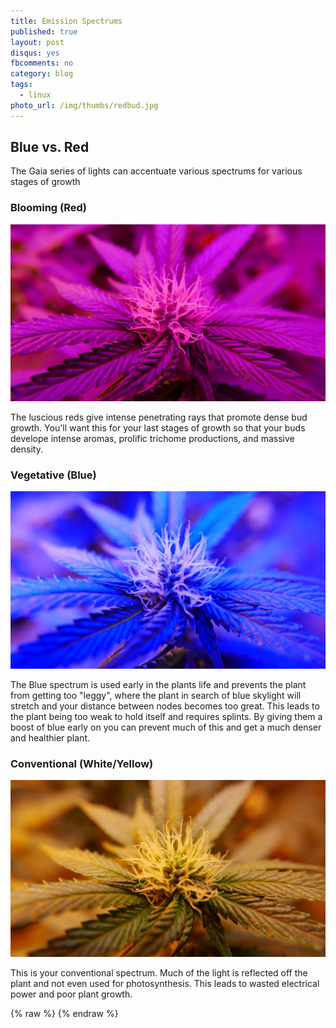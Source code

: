 ```yaml
---
title: Emission Spectrums
published: true
layout: post
disqus: yes
fbcomments: no
category: blog
tags:
  - linux
photo_url: /img/thumbs/redbud.jpg
---
```


## Blue vs. Red

The Gaia series of lights can accentuate various spectrums for various
stages of growth

### Blooming (Red)

![](/img/redbud-900.jpg)

The luscious reds give intense penetrating rays that promote dense bud
growth.  You'll want this for your last stages of growth so that your
buds develope intense aromas, prolific trichome productions, and massive
density.

### Vegetative (Blue)

![](/img/bluebud-900.jpg)

The Blue spectrum is used early in the plants life and prevents the
plant from getting too "leggy", where the plant in search of blue
skylight will stretch and your distance between nodes becomes too great.
This leads to the plant being too weak to hold itself and requires
splints.  By giving them a boost of blue early on you can prevent much
of this and get a much denser and healthier plant.

### Conventional (White/Yellow)

![](/img/yellowbud-900.jpg)

This is your conventional spectrum.  Much of the light is reflected off
the plant and not even used for photosynthesis.  This leads to wasted
electrical power and poor plant growth.

{% raw  %}
{% endraw  %}
